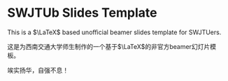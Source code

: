 # SWJTUb Slides Template
This is a $\LaTeX$ based unofficial beamer slides template for SWJTUers.

这是为西南交通大学师生制作的一个基于$\LaTeX$的非官方beamer幻灯片模板。

竢实扬华，自强不息！
